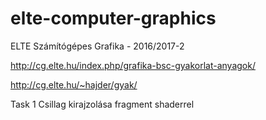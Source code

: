﻿# elte-computer-graphics

ELTE Számítógépes Grafika - 2016/2017-2

http://cg.elte.hu/index.php/grafika-bsc-gyakorlat-anyagok/

http://cg.elte.hu/~hajder/gyak/

Task 1 Csillag kirajzolása fragment shaderrel
